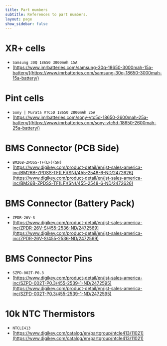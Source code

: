 ```yaml
---
title: Part numbers
subtitle: References to part numbers.
layout: page
show_sidebar: false
---
```


# XR+ cells
* `Samsung 30Q 18650 3000mAh 15A`
* [https://www.imrbatteries.com/samsung-30q-18650-3000mah-15a-battery/](https://www.imrbatteries.com/samsung-30q-18650-3000mah-15a-battery/)

# Pint cells
* `Sony | Murata VTC5D 18650 2800mAh 25A`
* [https://www.imrbatteries.com/sony-vtc5d-18650-2600mah-25a-battery/](https://www.imrbatteries.com/sony-vtc5d-18650-2600mah-25a-battery/)

# BMS Connector (PCB Side)
* `BM26B-ZPDSS-TF(LF)(SN)`
* [https://www.digikey.com/product-detail/en/jst-sales-america-inc/BM26B-ZPDSS-TF(LF)(SN)/455-2548-6-ND/2472626](https://www.digikey.com/product-detail/en/jst-sales-america-inc/BM26B-ZPDSS-TF(LF)(SN)/455-2548-6-ND/2472626)

# BMS Connector (Battery Pack)
* `ZPDR-26V-S`
* [https://www.digikey.com/product-detail/en/jst-sales-america-inc/ZPDR-26V-S/455-2536-ND/2472569](https://www.digikey.com/product-detail/en/jst-sales-america-inc/ZPDR-26V-S/455-2536-ND/2472569)

# BMS Connector Pins
* `SZPD-002T-P0.3`
* [https://www.digikey.com/product-detail/en/jst-sales-america-inc/SZPD-002T-P0.3/455-2539-1-ND/2472595](https://www.digikey.com/product-detail/en/jst-sales-america-inc/SZPD-002T-P0.3/455-2539-1-ND/2472595)

# 10k NTC Thermistors
* `NTCLE413`
* [https://www.digikey.com/catalog/en/partgroup/ntcle413/11021](https://www.digikey.com/catalog/en/partgroup/ntcle413/11021)
